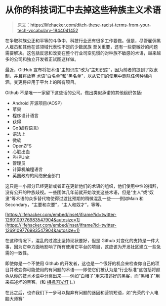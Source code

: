 # 从你的科技词汇中去掉这些种族主义术语

> 原文：<https://lifehacker.com/ditch-these-racist-terms-from-your-tech-vocabulary-1844041452>

在争取种族公正和平等的斗争中，科技行业还有很多工作要做。但是，尽管雇佣黑人雇员和其他在该领域代表性不足的少数民族 至关重要，还有一些更微妙的问题需要解决。这包括反思和改变在整个行业司空见惯的对种族不敏感的术语，越来越多的公司和独立开发者正试图这样做。



最近，GitHub 宣布将把术语“主知识库”改为“主知识库”，因为前者的提到了奴隶制，并且将放弃 术语“白名单”和“黑名单”，以从它们的使用中删除任何种族内涵。变更将应用于平台上的所有项目。

Github 不是唯一一家留下这些话的公司。做出类似承诺的其他组织包括:

*   Android 开源项目(AOSP)
*   苹果
*   程序设计语言
*   获得
*   Go(编程语言)
*   语法上
*   微软
*   OpenZFS
*   心脏出血
*   PHPUnit
*   管理员
*   计算机编程语言
*   英国政府的网络安全部门

这只是一小部分已经更新或者正在更新他们的术语的组织，他们使用中性的措辞，没有公开的种族歧视。一些团体几年前就开始改变这些术语，但是“主人”或“奴隶”等术语的众多替代物使得过渡比预期的稍微混乱一些——例如Main 和 Secondary，“主要和次要”，“主人和奴才”，等等。

 [https://lifehacker.com/embed/inset/iframe?id=twitter-1269109776983547904&autosize=1](https://lifehacker.com/embed/inset/iframe?id=twitter-1269109776983547904&autosize=1) 

在这种情况下，混乱的过渡比坚持现状要好，但是 Github 对变化的支持是一件大事，因为它单方面地影响了所有使用它平台的项目，这应该为开发社区建立一些急需的一致性。

即使你是一个不使用 Github 的开发者，这也是一个很好的机会来检查你自己的项目并改变你可能使用的有问题的术语——即使它们被认为是“行业标准”这包括将颜色从你的技术术语中分离出来——例如“白帽子”用来描述好的黑客，而“黑帽子”用来描述坏的黑客。(和 [相机闪光灯](https://www.photoworkout.com/slave-flahes/) )。)

在此之后，也许我们下一步可以抛弃有问题的迷因和营销短语，如“光荣的个人电脑大师赛”